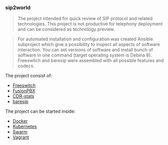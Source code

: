 ### sip2world

>The project intended for quick review of SIP protocol and related technologies. This project is not productive for telephony deployment and can be considered as technology preview. 

>For automated installation and configuration was created Ansible subproject which give a possibility to inspect all aspects of software interaction. You can set versions of software and install bunch of software in one command (target operating system is Debina 8). Freeswitch and baresip were assembled with all possible features and codecs. 

The project consist of:  

* [Freeswitch](https://freeswitch.org/)
* [FusionPBX](https://www.fusionpbx.com/)
* [CDR-stats](http://www.cdr-stats.org/)
* [baresip](http://creytiv.com/baresip.html)

The project can be started inside:

* [Docker](https://www.docker.com/)
* [Kubernetes](http://kubernetes.io/)
* [Swarm](https://www.docker.com/products/docker-swarm)
* [Vagrant](https://www.vagrantup.com/)

